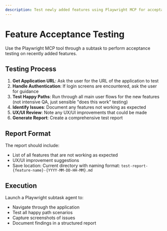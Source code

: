 ```yaml
---
description: Test newly added features using Playwright MCP for acceptance testing
---
```


# Feature Acceptance Testing

Use the Playwright MCP tool through a subtask to perform acceptance testing on recently added features.

## Testing Process

1. **Get Application URL**: Ask the user for the URL of the application to test
2. **Handle Authentication**: If login screens are encountered, ask the user for guidance
3. **Test Happy Paths**: Run through all main user flows for the new features (not intensive QA, just sensible "does this work" testing)
4. **Identify Issues**: Document any features not working as expected
5. **UX/UI Review**: Note any UX/UI improvements that could be made
6. **Generate Report**: Create a comprehensive test report

## Report Format

The report should include:
- List of all features that are not working as expected
- UX/UI improvement suggestions
- Save location: Current directory with naming format: `test-report-{feature-name}-{YYYY-MM-DD-HH-MM}.md`

## Execution

Launch a Playwright subtask agent to:
- Navigate through the application
- Test all happy path scenarios
- Capture screenshots of issues
- Document findings in a structured report
